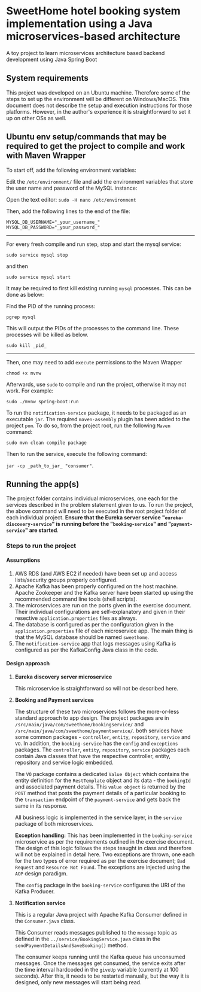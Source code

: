 # SweetHome hotel booking system implementation using a Java microservices-based architecture
A toy project to learn microservices architecture based backend development using Java Spring Boot

## System requirements
This project was developed on an Ubuntu machine. Therefore some of the steps to set up the environment will be different on Windows/MacOS. This document does not describe the setup and execution instructions for those platforms. However, in the author's experience it is straightforward to set it up on other OSs as well.

## Ubuntu env setup/commands that may be required to get the project to compile and work with Maven Wrapper

To start off, add the following environment variables:

Edit the `/etc/environment/` file and add the environment variables that store the user name and password of the MySQL instance:

Open the text editor: `sudo -H nano /etc/environment`

Then, add the following lines to the end of the file: 

`MYSQL_DB_USERNAME="_your_username_"`
`MYSQL_DB_PASSWORD="_your_password_"`

---
For every fresh compile and run step, stop and start the mysql service:

`sudo service mysql stop` 

and then

`sudo service mysql start`

It may be required to first kill existing running `mysql` processes. This can be done as below:

Find the PID of the running process:

`pgrep mysql`

This will output the PIDs of the processes to the command line. These processes will be killed as below.

`sudo kill _pid_`

---
Then, one may need to add `execute` permissions to the Maven Wrapper

`chmod +x mvnw`

Afterwards, use `sudo` to compile and run the project, otherwise it may not work. For example:

`sudo ./mvnw spring-boot:run`

To run the `notification-service` package, it needs to be packaged as an executable `jar`. The required `maven-assembly` plugin has been added to the project `pom`. To do so, from the project root, run the following `Maven` command:

`sudo mvn clean compile package`

Then to run the service, execute the following command:

`jar -cp _path_to_jar_ "consumer"`.

## Running the app(s)

The project folder contains individual microservices, one each for the services described in the problem statement given to us. To run the project, the above command will need to be executed in the root project folder of each individual project. **Ensure that the Eureka server service "`eureka-discovery-service`" is running before the "`booking-service`" and "`payment-service`" are started**.

### Steps to run the project
#### Assumptions

1. AWS RDS (and AWS EC2 if needed) have been set up and access lists/security groups properly configured.
2. Apache Kafka has been properly configured on the host machine. Apache Zookeeper and the Kafka server have been started up using the recommended command line tools (shell scripts).
3. The microservices are run on the ports given in the exercise document. Their individual configurations are self-explanatory and given in their resective `application.properties` files as always.
4. The database is configured as per the configuration given in the `application.properties` file of each microservice app. The main thing is that the MySQL database should be named `sweethome`.
5. The `notification-service` app that logs messages using Kafka is configured as per the KafkaConfig Java class in the code.

#### Design approach
1. **Eureka discovery server microservice**
    
    This microservice is straightforward so will not be described here.
2. **Booking and Payment services**

    The structure of these two microservices follows the more-or-less standard approach to app design. The project packages are in `/src/main/java/com/sweethome/bookingservice/` and `/src/main/java/com/sweethome/paymentservice/`. both services have some common packages - `controller`, `entity`, `repository`, `service` and `VO`. In addition, the `booking-service` has the `config` and `exceptions` packages. The `controller`, `entity`, `repository`, `service` packages each contain Java classes that have the respective controller, entity, repository and service logic embedded. 
    
    The `VO` package contains a dedicated `Value Object` which contains the entity definition for the `RestTemplate` object and its data - the `bookingId` and associated payment details. This `value object` is returned by the `POST` method that posts the payment details of a particular booking to the `transaction` endpoint of the `payment-service` and gets back the same in its response.

    All business logic is implemented in the service layer, in the `service` package of both microservices.

    **Exception handling:** This has been implemented in the `booking-service` microservice as per the requirements outlined in the exercise document. The design of this logic follows the steps teaught in class and therefore will not be explained in detail here. Two exceptions are thrown, one each for the two types of error required as per the exercise document; `Bad Request` and `Resource Not Found`. The exceptions are injected using the `AOP` design paradigm.

    The `config` package in the `booking-service` configures the URI of the Kafka Producer.
3. **Notification service**
    
    This is a regular Java project with Apache Kafka Consumer defined in the `Consumer.java` class. 
    
    This Consumer reads messages published to the `message` topic as defined in the `../service/BookingService.java` class in the `sendPaymentDetailsAndSaveBooking()` method.

    The consumer keeps running until the Kafka queue has unconsumed messages. Once the messages get consumed, the service exits after the time interval hardcoded in the `giveUp` variable (currently at 100 seconds). After this, it needs to be restarted manually, but the way it is designed, only new messages will start being read.